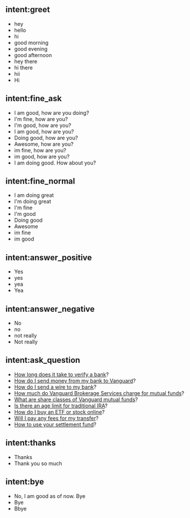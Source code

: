 ## intent:greet
- hey
- hello
- hi
- good morning
- good evening
- good afternoon
- hey there
- hi there
- hii
- Hi

## intent:fine_ask
- I am good, how are you doing?
- I'm fine, how are you?
- I'm good, how are you?
- I am good, how are you?
- Doing good, how are you?
- Awesome, how are you?
- im fine, how are you?
- im good, how are you?
- I am doing good. How about you?

## intent:fine_normal
- I am doing great
- I'm doing great
- I'm fine
- I'm good
- Doing good
- Awesome
- im fine
- im good

## intent:answer_positive
- Yes
- yes
- yea
- Yea

## intent:answer_negative
- No
- no
- not really
- Not really

## intent:ask_question
- [How long does it take to verify a bank](question)?
- [How do I send money from my bank to Vanguard](question)?
- [How do I send a wire to my bank](question)?
- [How much do Vanguard Brokerage Services charge for mutual funds](question)?
- [What are share classes of Vanguard mutual funds](question)?
- [Is there an age limit for traditional IRA](question)?
- [How do I buy an ETF or stock online](question)?
- [Will I pay any fees for my transfer](question)?
- [How to use your settlement fund](question)?

## intent:thanks
- Thanks
- Thank you so much

## intent:bye
- No, I am good as of now. Bye
- Bye
- Bbye
